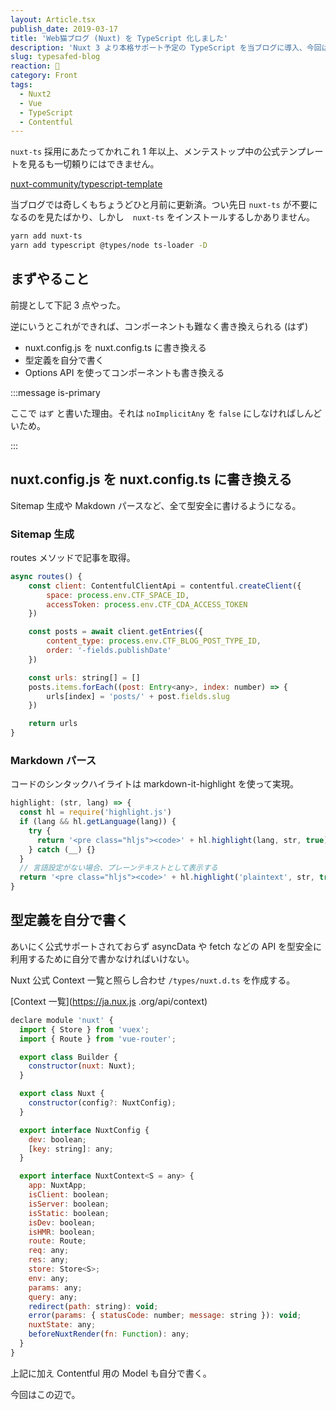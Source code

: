 ```yaml
---
layout: Article.tsx
publish_date: 2019-03-17
title: 'Web猫ブログ (Nuxt) を TypeScript 化しました'
description: 'Nuxt 3 より本格サポート予定の TypeScript を当ブログに導入、今回はその導入編を簡単に書いた。'
slug: typesafed-blog
reaction: 💪
category: Front
tags:
  - Nuxt2
  - Vue
  - TypeScript
  - Contentful
---
```


`nuxt-ts` 採用にあたってかれこれ 1 年以上、メンテストップ中の公式テンプレートを見るも一切頼りにはできません。

[nuxt-community/typescript-template](https://github.com/nuxt-community/typescript-template)

当ブログでは奇しくもちょうどひと月前に更新済。つい先日 `nuxt-ts` が不要になるのを見たばかり、しかし　`nuxt-ts` をインストールするしかありません。

```bash
yarn add nuxt-ts
yarn add typescript @types/node ts-loader -D
```

## まずやること

前提として下記 3 点やった。

逆にいうとこれができれば、コンポーネントも難なく書き換えられる (はず)

- nuxt.config.js を nuxt.config.ts に書き換える
- 型定義を自分で書く
- Options API を使ってコンポーネントも書き換える

:::message is-primary

ここで `はず` と書いた理由。それは `noImplicitAny` を `false` にしなければしんどいため。

:::

## nuxt.config.js を nuxt.config.ts に書き換える

Sitemap 生成や Makdown パースなど、全て型安全に書けるようになる。

### Sitemap 生成

routes メソッドで記事を取得。

```js
async routes() {
    const client: ContentfulClientApi = contentful.createClient({
        space: process.env.CTF_SPACE_ID,
        accessToken: process.env.CTF_CDA_ACCESS_TOKEN
    })

    const posts = await client.getEntries({
        content_type: process.env.CTF_BLOG_POST_TYPE_ID,
        order: '-fields.publishDate'
    })

    const urls: string[] = []
    posts.items.forEach((post: Entry<any>, index: number) => {
        urls[index] = 'posts/' + post.fields.slug
    })

    return urls
}
```

### Markdown パース

コードのシンタックハイライトは markdown-it-highlight を使って実現。

```js
highlight: (str, lang) => {
  const hl = require('highlight.js')
  if (lang && hl.getLanguage(lang)) {
    try {
      return '<pre class="hljs"><code>' + hl.highlight(lang, str, true).value + '</code></pre>'
    } catch (__) {}
  }
  // 言語設定がない場合、プレーンテキストとして表示する
  return '<pre class="hljs"><code>' + hl.highlight('plaintext', str, true).value + '</code></pre>'
}
```

## 型定義を自分で書く

あいにく公式サポートされておらず asyncData や fetch などの API を型安全に利用するために自分で書かなければいけない。

Nuxt 公式 Context 一覧と照らし合わせ `/types/nuxt.d.ts` を作成する。

[Context 一覧](https://ja.nux.js .org/api/context)

```js
declare module 'nuxt' {
  import { Store } from 'vuex';
  import { Route } from 'vue-router';

  export class Builder {
    constructor(nuxt: Nuxt);
  }

  export class Nuxt {
    constructor(config?: NuxtConfig);
  }

  export interface NuxtConfig {
    dev: boolean;
    [key: string]: any;
  }

  export interface NuxtContext<S = any> {
    app: NuxtApp;
    isClient: boolean;
    isServer: boolean;
    isStatic: boolean;
    isDev: boolean;
    isHMR: boolean;
    route: Route;
    req: any;
    res: any;
    store: Store<S>;
    env: any;
    params: any;
    query: any;
    redirect(path: string): void;
    error(params: { statusCode: number; message: string }): void;
    nuxtState: any;
    beforeNuxtRender(fn: Function): any;
  }
}
```

上記に加え Contentful 用の Model も自分で書く。

今回はこの辺で。
